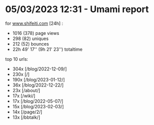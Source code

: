 # 05/03/2023 12:31 - Umami report
for www.shifeiti.com [24h] :

 - 1016 (378) page views
 - 298 (82) uniques
 - 212 (52) bounces
 - 22h 49' 17'' (9h 21' 23'') totaltime


top 10 urls:
 - 304x [/blog/2022-12-09/]
 - 230x [/]
 - 190x [/blog/2023-01-12/]
 - 36x [/blog/2022-12-22/]
 - 23x [/about/]
 - 17x [/wiki/]
 - 17x [/blog/2022-05-07/]
 - 15x [/blog/2023-02-03/]
 - 14x [/page/2/]
 - 13x [/bbtalk/]


